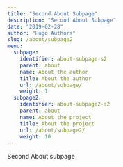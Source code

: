 ```yaml
---
title: "Second About Subpage"
description: "Second About Subpage"
date: "2019-02-28"
author: "Hugo Authors"
slug: /about/subpage2
menu:
  subpage:
    identifier: about-subpage-s2
    parent: about
    name: About the author
    title: About the author
    url: /about/subpage/
    weight: 1
  subpage2:
    identifier: about-subpage2-s2
    parent: about
    name: About the project
    title: About the project
    url: /about/subpage2/
    weight: 10
---
```


Second About subpage
